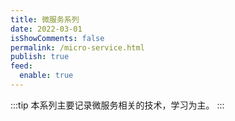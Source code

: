 ```yaml
---
title: 微服务系列
date: 2022-03-01
isShowComments: false
permalink: /micro-service.html
publish: true
feed:
  enable: true
---
```


:::tip
本系列主要记录微服务相关的技术，学习为主。
:::
